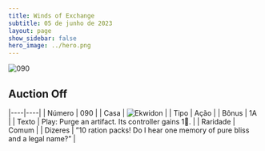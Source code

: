 ```yaml
---
title: Winds of Exchange
subtitle: 05 de junho de 2023
layout: page
show_sidebar: false
hero_image: ../hero.png
---
```


![090](https://mastervault-storage-prod.s3.amazonaws.com/media/card_front/en/600_090_a8df6ad1c435_en.png)


## Auction Off

|----|----|
| Número | 090 |
| Casa | ![Ekwidon](https://archonarcana.com/images/thumb/3/31/Ekwidon.png/25px-Ekwidon.png "Ekwidon") |
| Tipo | Ação |
| Bônus | 1A |
| Texto | Play: Purge an artifact. Its controller gains 1.  |
| Raridade | Comum |
| Dizeres | ”10 ration packs! Do I hear one memory of pure bliss and a legal name?”  |
